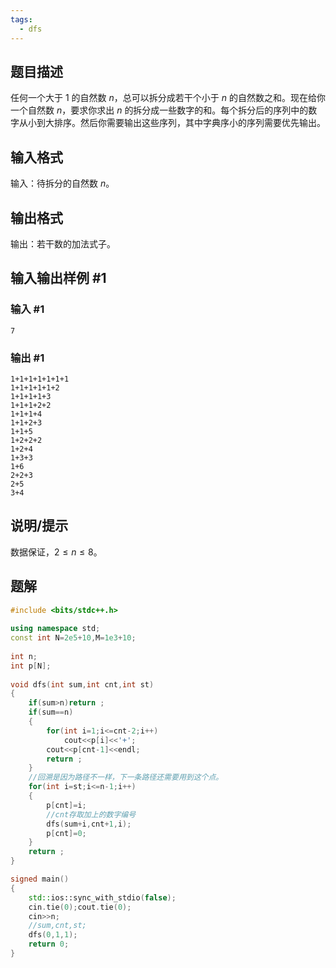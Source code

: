 ```yaml
---
tags:
  - dfs
---
```

## 题目描述

任何一个大于 $1$ 的自然数 $n$，总可以拆分成若干个小于 $n$ 的自然数之和。现在给你一个自然数 $n$，要求你求出 $n$ 的拆分成一些数字的和。每个拆分后的序列中的数字从小到大排序。然后你需要输出这些序列，其中字典序小的序列需要优先输出。
## 输入格式

输入：待拆分的自然数 $n$。
## 输出格式

输出：若干数的加法式子。
## 输入输出样例 #1

### 输入 #1

```
7
```
### 输出 #1

```
1+1+1+1+1+1+1
1+1+1+1+1+2
1+1+1+1+3
1+1+1+2+2
1+1+1+4
1+1+2+3
1+1+5
1+2+2+2
1+2+4
1+3+3
1+6
2+2+3
2+5
3+4
```
## 说明/提示

数据保证，$2\leq n\le 8$。
## 题解
```cpp
#include <bits/stdc++.h>
 
using namespace std;
const int N=2e5+10,M=1e3+10;
 
int n;
int p[N];
 
void dfs(int sum,int cnt,int st)
{
    if(sum>n)return ;
    if(sum==n)
    {
        for(int i=1;i<=cnt-2;i++)
            cout<<p[i]<<'+';
        cout<<p[cnt-1]<<endl;
        return ;
    }
    //回溯是因为路径不一样，下一条路径还需要用到这个点。
    for(int i=st;i<=n-1;i++)
    {
        p[cnt]=i;
        //cnt存取加上的数字编号
        dfs(sum+i,cnt+1,i);
        p[cnt]=0;
    }
    return ;
}

signed main()
{
    std::ios::sync_with_stdio(false);
    cin.tie(0);cout.tie(0);
    cin>>n;
    //sum,cnt,st;
    dfs(0,1,1);
    return 0;
}
```